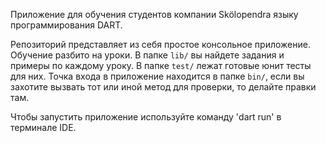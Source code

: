 Приложение для обучения студентов компании Skölopendra языку программирования DART.

Репозиторий представляет из себя простое консольное приложение. Обучение разбито на уроки. В папке
`lib/` вы найдете задания и примеры по каждому уроку. В папке `test/` лежат готовые юнит тесты для 
них. Точка входа в приложение находится в папке `bin/`, если вы захотите вызвать тот или 
иной метод для проверки, то делайте правки там. 

Чтобы запустить приложение используйте команду 'dart run' в терминале IDE.